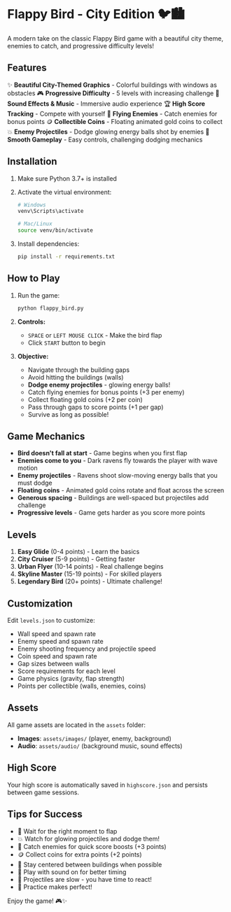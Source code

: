 # Flappy Bird - City Edition 🐦🏙️

A modern take on the classic Flappy Bird game with a beautiful city theme, enemies to catch, and progressive difficulty levels!

## Features

✨ **Beautiful City-Themed Graphics** - Colorful buildings with windows as obstacles
🎮 **Progressive Difficulty** - 5 levels with increasing challenge
🎵 **Sound Effects & Music** - Immersive audio experience
🏆 **High Score Tracking** - Compete with yourself
👾 **Flying Enemies** - Catch enemies for bonus points
🪙 **Collectible Coins** - Floating animated gold coins to collect
💥 **Enemy Projectiles** - Dodge glowing energy balls shot by enemies
🎯 **Smooth Gameplay** - Easy controls, challenging dodging mechanics

## Installation

1. Make sure Python 3.7+ is installed
2. Activate the virtual environment:
   ```bash
   # Windows
   venv\Scripts\activate
   
   # Mac/Linux
   source venv/bin/activate
   ```

3. Install dependencies:
   ```bash
   pip install -r requirements.txt
   ```

## How to Play

1. Run the game:
   ```bash
   python flappy_bird.py
   ```

2. **Controls:**
   - `SPACE` or `LEFT MOUSE CLICK` - Make the bird flap
   - Click `START` button to begin

3. **Objective:**
   - Navigate through the building gaps
   - Avoid hitting the buildings (walls)
   - **Dodge enemy projectiles** - glowing energy balls!
   - Catch flying enemies for bonus points (+3 per enemy)
   - Collect floating gold coins (+2 per coin)
   - Pass through gaps to score points (+1 per gap)
   - Survive as long as possible!

## Game Mechanics

- **Bird doesn't fall at start** - Game begins when you first flap
- **Enemies come to you** - Dark ravens fly towards the player with wave motion
- **Enemy projectiles** - Ravens shoot slow-moving energy balls that you must dodge
- **Floating coins** - Animated gold coins rotate and float across the screen
- **Generous spacing** - Buildings are well-spaced but projectiles add challenge
- **Progressive levels** - Game gets harder as you score more points

## Levels

1. **Easy Glide** (0-4 points) - Learn the basics
2. **City Cruiser** (5-9 points) - Getting faster
3. **Urban Flyer** (10-14 points) - Real challenge begins
4. **Skyline Master** (15-19 points) - For skilled players
5. **Legendary Bird** (20+ points) - Ultimate challenge!

## Customization

Edit `levels.json` to customize:
- Wall speed and spawn rate
- Enemy speed and spawn rate
- Enemy shooting frequency and projectile speed
- Coin speed and spawn rate
- Gap sizes between walls
- Score requirements for each level
- Game physics (gravity, flap strength)
- Points per collectible (walls, enemies, coins)

## Assets

All game assets are located in the `assets` folder:
- **Images**: `assets/images/` (player, enemy, background)
- **Audio**: `assets/audio/` (background music, sound effects)

## High Score

Your high score is automatically saved in `highscore.json` and persists between game sessions.

## Tips for Success

- 🎯 Wait for the right moment to flap
- 💥 Watch for glowing projectiles and dodge them!
- 🦅 Catch enemies for quick score boosts (+3 points)
- 🪙 Collect coins for extra points (+2 points)
- 🏢 Stay centered between buildings when possible
- 🎵 Play with sound on for better timing
- 🔄 Projectiles are slow - you have time to react!
- 💪 Practice makes perfect!

Enjoy the game! 🎮✨

